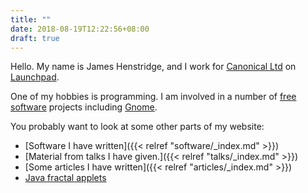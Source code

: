 ```yaml
---
title: ""
date: 2018-08-19T12:22:56+08:00
draft: true
---
```


Hello.  My name is James Henstridge, and I work for [Canonical
Ltd](https://www.canonical.com) on [Launchpad](https://launchpad.net).

One of my hobbies is programming.  I am involved in a number of [free
software](http://www.gnu.org/philosophy/) projects including
[Gnome](https://www.gnome.org/).

You probably want to look at some other parts of my
website:

* [Software I have written]({{< relref "software/_index.md" >}})
* [Material from talks I have given.]({{< relref "talks/_index.md" >}})
* [Some articles I have written]({{< relref "articles/_index.md" >}})
* [Java fractal applets](/fractals/)
